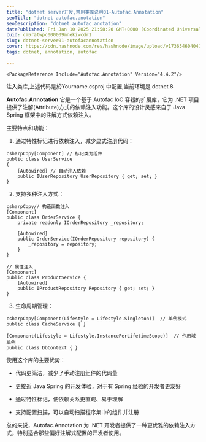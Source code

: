 ```yaml
---
title: "dotnet server开发,常用类库说明01-Autofac.Annotation"
seoTitle: "dotnet autofac.anotation"
seoDescription: "dotnet autofac.anotation"
datePublished: Fri Jan 10 2025 21:58:20 GMT+0000 (Coordinated Universal Time)
cuid: cm5ratwpc000009mnekiwcdr1
slug: dotnet-server01-autofacannotation
cover: https://cdn.hashnode.com/res/hashnode/image/upload/v1736546040412/733e98df-5efa-4472-8a25-074dd9eec614.png
tags: dotnet, annotation, autofac

---
```


```plaintext
<PackageReference Include="Autofac.Annotation" Version="4.4.2"/>
```

注入类库,上述代码是於Yourname.csproj 中配置,当前环境是 dotnet 8

**Autofac.Annotation** 它是一个基于 Autofac IoC 容器的扩展库，它为 .NET 项目提供了注解(Attribute)方式的依赖注入功能。这个库的设计灵感来自于 Java Spring 框架中的注解方式依赖注入。

主要特点和功能：

1. 通过特性标记进行依赖注入，减少显式注册代码：
    

```plaintext
csharpCopy[Component] // 标记类为组件
public class UserService 
{
    [Autowired] // 自动注入依赖
    public IUserRepository UserRepository { get; set; }
}
```

2. 支持多种注入方式：
    

```plaintext
csharpCopy// 构造函数注入
[Component]
public class OrderService {
    private readonly IOrderRepository _repository;
    
    [Autowired]
    public OrderService(IOrderRepository repository) {
        _repository = repository;
    }
}

// 属性注入
[Component]
public class ProductService {
    [Autowired]
    public IProductRepository Repository { get; set; }
}
```

3. 生命周期管理：
    

```plaintext
csharpCopy[Component(Lifestyle = Lifestyle.Singleton)]  // 单例模式
public class CacheService { }

[Component(Lifestyle = Lifestyle.InstancePerLifetimeScope)]  // 作用域单例
public class DbContext { }
```

使用这个库的主要优势：

* 代码更简洁，减少了手动注册组件的代码量
    
* 更接近 Java Spring 的开发体验，对于有 Spring 经验的开发者更友好
    
* 通过特性标记，使依赖关系更直观、易于理解
    
* 支持配置扫描，可以自动扫描程序集中的组件并注册
    

总的来说，Autofac.Annotation 为 .NET 开发者提供了一种更优雅的依赖注入方式，特别适合那些偏好注解式配置的开发者使用。